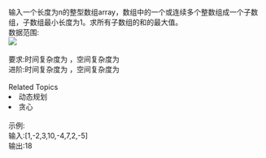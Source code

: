 <div>  输入一个长度为n的整型数组array，数组中的一个或连续多个整数组成一个子数组，子数组最小长度为1。求所有子数组的和的最大值。 </div> <div>  数据范围: </div> <div>  <div style="color: rgb(102,102,102);">   <img src="https://www.nowcoder.com/equation?tex=1%20%3C%3D%20n%20%3C%3D%202%5Ctimes10%5E5"><br>  </div>  <div>   <img alt="" src="https://www.nowcoder.com/equation?tex=-100%20%3C%3D%20a%5Bi%5D%20%3C%3D%20100"><br>  </div> <br> </div> <div>  <span>要求:时间复杂度为 <img alt="" src="https://www.nowcoder.com/equation?tex=O(n)">，空间复杂度为<span> </span><img alt="" src="https://www.nowcoder.com/equation?tex=O(n)"></span>  </div> <div>  <span>进阶:时间复杂度为 <span> </span><img alt="" src="https://www.nowcoder.com/equation?tex=O(n)">，空间复杂度为<span> </span><img alt="" src="https://www.nowcoder.com/equation?tex=O(1)"></span><br> </div> <span></span><div><br></div><div><div>Related Topics</div><div><li>动态规划</li><li>贪心</li></div></div><br>示例:<br>输入:[1,-2,3,10,-4,7,2,-5]<br>输出:18<br>